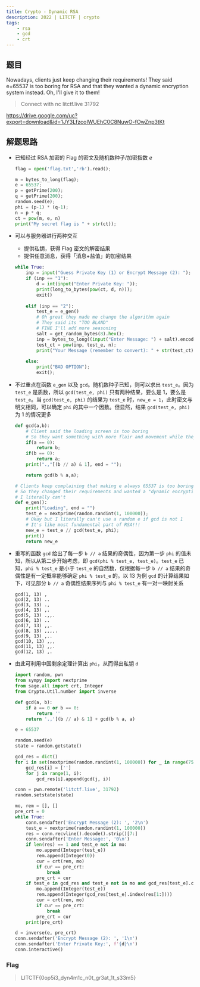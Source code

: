 ```yaml
---
title: Crypto - Dynamic RSA
description: 2022 | LITCTF | crypto
tags:
    - rsa
    - gcd
    - crt
---
```


## 题目

Nowadays, clients just keep changing their requirements! They said e=65537 is too boring for RSA and that they wanted a dynamic encryption system instead. Oh, I'll give it to them!

> Connect with nc litctf.live 31792

https://drive.google.com/uc?export=download&id=1JY3LfzcoIWUEhC0C8NuwO-fOwZnp3tKt

## 解题思路

- 已知经过 RSA 加密的 Flag 的密文及随机数种子/加密指数 $e$

    ```py
    flag = open('flag.txt','rb').read();

    m = bytes_to_long(flag);
    e = 65537;
    p = getPrime(200);
    q = getPrime(200);
    random.seed(e);
    phi = (p-1) * (q-1);
    n = p * q;
    ct = pow(m, e, n)
    print("My secret flag is " + str(ct));
    ```

- 可以与服务器进行两种交互
    - 提供私钥，获得 Flag 密文的解密结果
    - 提供任意消息，获得「消息+盐值」的加密结果

    ```py
    while True:
        inp = input("Guess Private Key (1) or Encrypt Message (2): ");
        if (inp == "1"):
            d = int(input("Enter Private Key: "));
            print(long_to_bytes(pow(ct, d, n)));
            exit()
            
        elif (inp == "2"):
            test_e = e_gen()
            # Oh great they made me change the algorithm again
            # They said its "TOO BLAND"
            # FINE I'll add more seasoning
            salt = get_random_bytes(8).hex();
            inp = bytes_to_long((input("Enter Message: ") + salt).encode());
            test_ct = pow(inp, test_e, n);
            print("Your Message (remember to convert): " + str(test_ct));
            
        else:
            print("BAD OPTION");
            exit();
    ```

- 不过重点在函数 `e_gen` 以及 `gcd`。随机数种子已知，则可以求出 `test_e`。因为 `test_e` 是质数，所以 `gcd(test_e, phi)` 只有两种结果，要么是 $1$，要么是 `test_e`。当 `gcd(test_e, phi)` 的结果为 `test_e` 时，`new_e = 1`，此时密文与明文相同，可以确定 `phi` 的其中一个因数。但显然，结果 `gcd(test_e, phi)` 为 $1$ 的情况更多

    ```py
    def gcd(a,b):
        # Client said the loading screen is too boring
        # So they want something with more flair and movement while they wait
        if(a == 0):
            return b;
        if(b == 0):
            return a;
        print(".,"[(b // a) & 1], end = "");

        return gcd(b % a,a);

    # Clients keep complaining that making e always 65537 is too boring
    # So they changed their requirements and wanted a "dynamic encryption system"
    # I literally can't
    def e_gen():
        print("Loading", end = "")
        test_e = nextprime(random.randint(1, 100000));
        # Okay but I literally can't use a random e if gcd is not 1
        # It's like most fundamental part of RSA!!!
        new_e = test_e // gcd(test_e, phi);
        print()
        return new_e
    ```

- 重写的函数 `gcd` 给出了每一步 `b // a` 结果的奇偶性，因为第一步 `phi` 的值未知，所以从第二步开始考虑，即 `gcd(phi % test_e, test_e)`。`test_e` 已知，`phi % test_e` 是小于 `test_e` 的自然数，仅根据每一步 `b // a` 结果的奇偶性是有一定概率能够确定 `phi % test_e` 的。以 $13$ 为例 `gcd` 的计算结果如下，可见部分 `b // a` 奇偶性结果序列与 `phi % test_e` 有一对一映射关系

    ```
    gcd(1, 13) ,
    gcd(2, 13) ..
    gcd(3, 13) .,
    gcd(4, 13) ,.
    gcd(5, 13) .,,.
    gcd(6, 13) ..
    gcd(7, 13) ,,.
    gcd(8, 13) ,,,,.
    gcd(9, 13) ,..
    gcd(10, 13) ,,,
    gcd(11, 13) ,,.
    gcd(12, 13) ,.
    ```

- 由此可利用中国剩余定理计算出 `phi`，从而得出私钥 `d`

    ```py
    import random, pwn
    from sympy import nextprime
    from sage.all import crt, Integer
    from Crypto.Util.number import inverse

    def gcd(a, b):
        if a == 0 or b == 0:
            return ''
        return '.,'[(b // a) & 1] + gcd(b % a, a)

    e = 65537

    random.seed(e)
    state = random.getstate()

    gcd_res = dict()
    for i in set(nextprime(random.randint(1, 100000)) for _ in range(750)):
        gcd_res[i] = ['']
        for j in range(1, i):
            gcd_res[i].append(gcd(j, i))

    conn = pwn.remote('litctf.live', 31792)
    random.setstate(state)

    mo, rem = [], []
    pre_crt = 0
    while True:
        conn.sendafter('Encrypt Message (2): ', '2\n')
        test_e = nextprime(random.randint(1, 100000))
        res = conn.recvline().decode().strip()[7:]
        conn.sendafter('Enter Message:', '0\n')
        if len(res) == 1 and test_e not in mo:
            mo.append(Integer(test_e))
            rem.append(Integer(0))
            cur = crt(rem, mo)
            if cur == pre_crt:
                break
            pre_crt = cur
        if test_e in gcd_res and test_e not in mo and gcd_res[test_e].count(res[1:]) == 1:
            mo.append(Integer(test_e))
            rem.append(Integer(gcd_res[test_e].index(res[1:])))
            cur = crt(rem, mo)
            if cur == pre_crt:
                break
            pre_crt = cur
        print(pre_crt)

    d = inverse(e, pre_crt)
    conn.sendafter('Encrypt Message (2): ', '1\n')
    conn.sendafter('Enter Private Key:', f'{d}\n')
    conn.interactive()
    ```

### Flag

> LITCTF{0op5i3_dyn4m1c_n0t_gr3at_1t_s33m5}